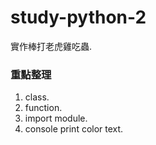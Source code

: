 # study-python-2
實作棒打老虎雞吃蟲.

### 重點整理
1. class.
2. function.
2. import module.
3. console print color text.